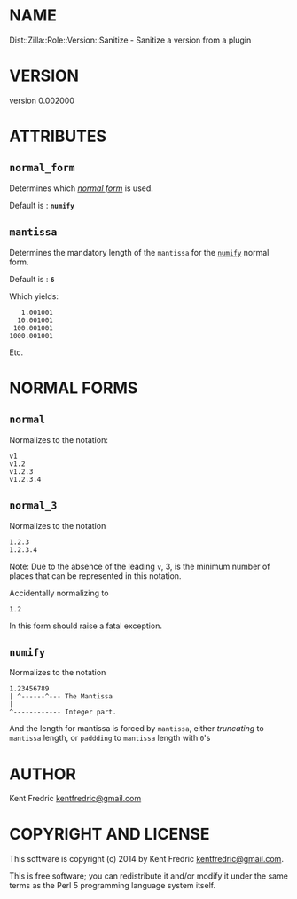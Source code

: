 # NAME

Dist::Zilla::Role::Version::Sanitize - Sanitize a version from a plugin

# VERSION

version 0.002000

# ATTRIBUTES

## `normal_form`

Determines which [_normal form_](#normal-forms) is used.

Default is : **`numify`**

## `mantissa`

Determines the mandatory length of the `mantissa` for the [`numify`](#numify) normal form.

Default is : **`6`**

Which yields:

       1.001001
      10.001001
     100.001001
    1000.001001

Etc.

# NORMAL FORMS

## `normal`

Normalizes to the notation:

    v1
    v1.2
    v1.2.3
    v1.2.3.4

## `normal_3`

Normalizes to the notation

    1.2.3
    1.2.3.4

Note: Due to the absence of the leading `v`, 3, is the minimum number of places that can be represented in this notation.

Accidentally normalizing to

    1.2

In this form should raise a fatal exception.

## `numify`

Normalizes to the notation

    1.23456789
    | ^------^--- The Mantissa
    |
    ^------------ Integer part.

And the length for mantissa is forced by `mantissa`, either _truncating_ to `mantissa` length, or `paddding` to `mantissa` length with `0`'s

# AUTHOR

Kent Fredric <kentfredric@gmail.com>

# COPYRIGHT AND LICENSE

This software is copyright (c) 2014 by Kent Fredric <kentfredric@gmail.com>.

This is free software; you can redistribute it and/or modify it under
the same terms as the Perl 5 programming language system itself.
